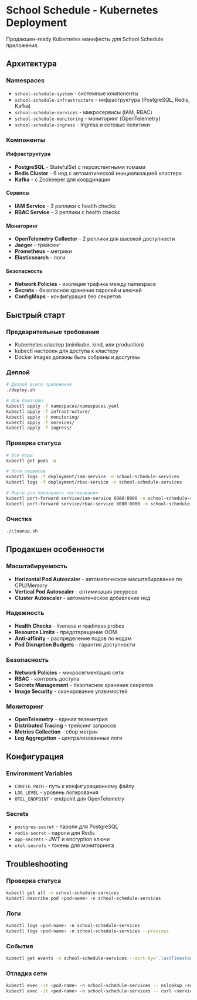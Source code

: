 # School Schedule - Kubernetes Deployment

Продакшен-ready Kubernetes манифесты для School Schedule приложения.

## Архитектура

### Namespaces
- `school-schedule-system` - системные компоненты
- `school-schedule-infrastructure` - инфраструктура (PostgreSQL, Redis, Kafka)
- `school-schedule-services` - микросервисы (IAM, RBAC)
- `school-schedule-monitoring` - мониторинг (OpenTelemetry)
- `school-schedule-ingress` - Ingress и сетевые политики

### Компоненты

#### Инфраструктура
- **PostgreSQL** - StatefulSet с персистентными томами
- **Redis Cluster** - 6 нод с автоматической инициализацией кластера
- **Kafka** - с Zookeeper для координации

#### Сервисы
- **IAM Service** - 3 реплики с health checks
- **RBAC Service** - 3 реплики с health checks

#### Мониторинг
- **OpenTelemetry Collector** - 2 реплики для высокой доступности
- **Jaeger** - трейсинг
- **Prometheus** - метрики
- **Elasticsearch** - логи

#### Безопасность
- **Network Policies** - изоляция трафика между namespace
- **Secrets** - безопасное хранение паролей и ключей
- **ConfigMaps** - конфигурация без секретов

## Быстрый старт

### Предварительные требования
- Kubernetes кластер (minikube, kind, или production)
- kubectl настроен для доступа к кластеру
- Docker images должны быть собраны и доступны

### Деплой
```bash
# Деплой всего приложения
./deploy.sh

# Или пошагово
kubectl apply -f namespaces/namespaces.yaml
kubectl apply -f infrastructure/
kubectl apply -f monitoring/
kubectl apply -f services/
kubectl apply -f ingress/
```

### Проверка статуса
```bash
# Все поды
kubectl get pods -A

# Логи сервисов
kubectl logs -f deployment/iam-service -n school-schedule-services
kubectl logs -f deployment/rbac-service -n school-schedule-services

# Порты для локального тестирования
kubectl port-forward service/iam-service 8080:8080 -n school-schedule-services
kubectl port-forward service/rbac-service 8080:8080 -n school-schedule-services
```

### Очистка
```bash
./cleanup.sh
```

## Продакшен особенности

### Масштабируемость
- **Horizontal Pod Autoscaler** - автоматическое масштабирование по CPU/Memory
- **Vertical Pod Autoscaler** - оптимизация ресурсов
- **Cluster Autoscaler** - автоматическое добавление нод

### Надежность
- **Health Checks** - liveness и readiness probes
- **Resource Limits** - предотвращение OOM
- **Anti-affinity** - распределение подов по нодам
- **Pod Disruption Budgets** - гарантия доступности

### Безопасность
- **Network Policies** - микросегментация сети
- **RBAC** - контроль доступа
- **Secrets Management** - безопасное хранение секретов
- **Image Security** - сканирование уязвимостей

### Мониторинг
- **OpenTelemetry** - единая телеметрия
- **Distributed Tracing** - трейсинг запросов
- **Metrics Collection** - сбор метрик
- **Log Aggregation** - централизованные логи

## Конфигурация

### Environment Variables
- `CONFIG_PATH` - путь к конфигурационному файлу
- `LOG_LEVEL` - уровень логирования
- `OTEL_ENDPOINT` - endpoint для OpenTelemetry

### Secrets
- `postgres-secret` - пароли для PostgreSQL
- `redis-secret` - пароли для Redis
- `app-secrets` - JWT и encryption ключи
- `otel-secrets` - токены для мониторинга

## Troubleshooting

### Проверка статуса
```bash
kubectl get all -n school-schedule-services
kubectl describe pod <pod-name> -n school-schedule-services
```

### Логи
```bash
kubectl logs <pod-name> -n school-schedule-services
kubectl logs <pod-name> -n school-schedule-services --previous
```

### События
```bash
kubectl get events -n school-schedule-services --sort-by='.lastTimestamp'
```

### Отладка сети
```bash
kubectl exec -it <pod-name> -n school-schedule-services -- nslookup <service-name>
kubectl exec -it <pod-name> -n school-schedule-services -- curl <service-url>
```
